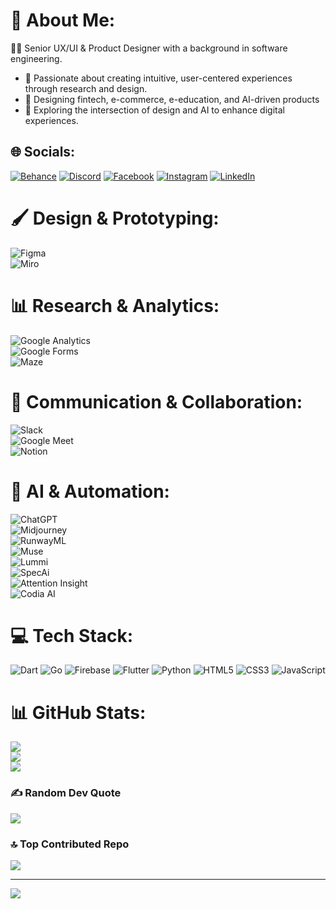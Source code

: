 # 💫 About Me:
👨‍💻 Senior UX/UI & Product Designer with a background in software engineering.<br/>
-  🎨 Passionate about creating intuitive, user-centered experiences through research and design.<br>
-  🌱 Designing fintech, e-commerce, e-education, and AI-driven products<br>
-  🔭 Exploring the intersection of design and AI to enhance digital experiences.<br>

<!-- - 💬 Ask me about flutter,<br> -->


## 🌐 Socials:
[![Behance](https://img.shields.io/badge/Behance-1769ff?logo=behance&logoColor=white)](https://behance.net/alasem) [![Discord](https://img.shields.io/badge/Discord-%237289DA.svg?logo=discord&logoColor=white)](https://discord.gg/alaxsemassel) [![Facebook](https://img.shields.io/badge/Facebook-%231877F2.svg?logo=Facebook&logoColor=white)](https://facebook.com/bhaidshqjzax) [![Instagram](https://img.shields.io/badge/Instagram-%23E4405F.svg?logo=Instagram&logoColor=white)](https://instagram.com/semasselalaeddine) [![LinkedIn](https://img.shields.io/badge/LinkedIn-%230077B5.svg?logo=linkedin&logoColor=white)](https://linkedin.com/in/ala-eddine-semassel-565220236) 

# 🖌️ Design & Prototyping:
![Figma](https://img.shields.io/badge/Figma-F24E1E?style=for-the-badge&logo=figma&logoColor=white)  
![Miro](https://img.shields.io/badge/Miro-050038?style=for-the-badge&logo=miro&logoColor=yellow)  

# 📊 Research & Analytics: 
![Google Analytics](https://img.shields.io/badge/Google%20Analytics-E37400?style=for-the-badge&logo=google%20analytics&logoColor=white)  
![Google Forms](https://img.shields.io/badge/Google%20Forms-673AB7?style=for-the-badge&logo=googleforms&logoColor=white)  
![Maze](https://img.shields.io/badge/Maze-252F3E?style=for-the-badge&logo=maze&logoColor=white)  

# 💬 Communication & Collaboration:
![Slack](https://img.shields.io/badge/Slack-4A154B?style=for-the-badge&logo=slack&logoColor=white)  
![Google Meet](https://img.shields.io/badge/Google%20Meet-00897B?style=for-the-badge&logo=googlemeet&logoColor=white)  
![Notion](https://img.shields.io/badge/Notion-000000?style=for-the-badge&logo=notion&logoColor=white)  

# 🤖 AI & Automation:   
![ChatGPT](https://img.shields.io/badge/ChatGPT-00A67E?style=for-the-badge&logo=openai&logoColor=white)  
![Midjourney](https://img.shields.io/badge/Midjourney-000000?style=for-the-badge&logo=midjourney&logoColor=white)  
![RunwayML](https://img.shields.io/badge/RunwayML-65D2E9?style=for-the-badge&logo=runwayml&logoColor=black)  
![Muse](https://img.shields.io/badge/Muse-FF3366?style=for-the-badge&logo=muse&logoColor=white)  
![Lummi](https://img.shields.io/badge/Lummi-00C853?style=for-the-badge&logo=lummi&logoColor=white)  
![SpecAi](https://img.shields.io/badge/SpecAi-4A90E2?style=for-the-badge&logo=specai&logoColor=white)  
![Attention Insight](https://img.shields.io/badge/Attention%20Insight-FF9800?style=for-the-badge&logo=insight&logoColor=white)  
![Codia AI](https://img.shields.io/badge/Codia%20AI-673AB7?style=for-the-badge&logo=codiaai&logoColor=white)  

# 💻 Tech Stack:
![Dart](https://img.shields.io/badge/dart-%230175C2.svg?style=for-the-badge&logo=dart&logoColor=white) 
![Go](https://img.shields.io/badge/go-%2300ADD8.svg?style=for-the-badge&logo=go&logoColor=white) 
![Firebase](https://img.shields.io/badge/firebase-%23039BE5.svg?style=for-the-badge&logo=firebase) 
![Flutter](https://img.shields.io/badge/Flutter-%2302569B.svg?style=for-the-badge&logo=Flutter&logoColor=white) 
![Python](https://img.shields.io/badge/python-3670A0?style=for-the-badge&logo=python&logoColor=ffdd54) 
![HTML5](https://img.shields.io/badge/html5-%23E34F26.svg?style=for-the-badge&logo=html5&logoColor=white)
![CSS3](https://img.shields.io/badge/css3-%231572B6.svg?style=for-the-badge&logo=css3&logoColor=white)
![JavaScript](https://img.shields.io/badge/javascript-%23323330.svg?style=for-the-badge&logo=javascript&logoColor=%23F7DF1E) 

<!-- ![Keras](https://img.shields.io/badge/Keras-%23D00000.svg?style=for-the-badge&logo=Keras&logoColor=white) 
![Matplotlib](https://img.shields.io/badge/Matplotlib-%23ffffff.svg?style=for-the-badge&logo=Matplotlib&logoColor=black) 
![NumPy](https://img.shields.io/badge/numpy-%23013243.svg?style=for-the-badge&logo=numpy&logoColor=white) 
![Pandas](https://img.shields.io/badge/pandas-%23150458.svg?style=for-the-badge&logo=pandas&logoColor=white) 
![Plotly](https://img.shields.io/badge/Plotly-%233F4F75.svg?style=for-the-badge&logo=plotly&logoColor=white) 
![TensorFlow](https://img.shields.io/badge/TensorFlow-%23FF6F00.svg?style=for-the-badge&logo=TensorFlow&logoColor=white) 
![scikit-learn](https://img.shields.io/badge/scikit--learn-%23F7931E.svg?style=for-the-badge&logo=scikit-learn&logoColor=white) 
 ![LaTeX](https://img.shields.io/badge/latex-%23008080.svg?style=for-the-badge&logo=latex&logoColor=white)  
![Canva](https://img.shields.io/badge/Canva-%2300C4CC.svg?style=for-the-badge&logo=Canva&logoColor=white) -->

# 📊 GitHub Stats:
![](https://github-readme-stats.vercel.app/api?username=Alasemassel&theme=dark&hide_border=false&include_all_commits=false&count_private=false)<br/>
![](https://github-readme-streak-stats.herokuapp.com/?user=Alasemassel&theme=dark&hide_border=false)<br/>
![](https://github-readme-stats.vercel.app/api/top-langs/?username=Alasemassel&theme=dark&hide_border=false&include_all_commits=false&count_private=false&layout=compact)

### ✍️ Random Dev Quote
![](https://quotes-github-readme.vercel.app/api?type=horizontal&theme=light)

### 🔝 Top Contributed Repo
![](https://github-contributor-stats.vercel.app/api?username=Alasemassel&limit=5&theme=dark_dimmed&combine_all_yearly_contributions=true)

---
[![](https://visitcount.itsvg.in/api?id=Alasemassel&icon=0&color=1)](https://visitcount.itsvg.in)

<!-- Proudly created with GPRM ( https://gprm.itsvg.in ) -->
